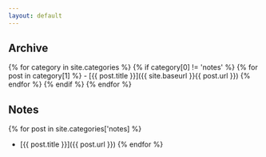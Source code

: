 ```yaml
---
layout: default
---
```


## Archive

{% for category in site.categories %}
    {% if category[0] != 'notes' %}
        {% for post in category[1] %}
        - [{{ post.title }}]({{ site.baseurl }}{{ post.url }})
        {% endfor %}
    {% endif %}
{% endfor %}

## Notes
{% for post in site.categories['notes] %}
- [{{ post.title }}]({{ post.url }})
{% endfor %}